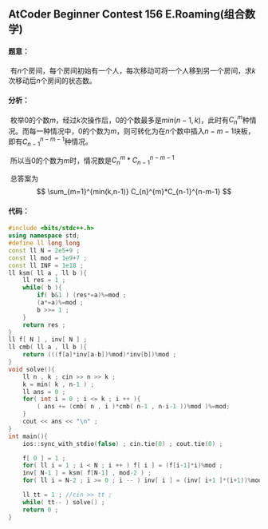 ## AtCoder Beginner Contest 156 E.Roaming(组合数学)

#### 题意：

​	有$n$个房间，每个房间初始有一个人，每次移动可将一个人移到另一个房间，求$k$次移动后$n$个房间的状态数。

#### 分析：

​	枚举$0$的个数$m$，经过$k$次操作后，$0$的个数最多是$min(n-1,k)$，此时有$C_{n}^{m}$种情况。而每一种情况中，$0$的个数为$m$，则可转化为在$n$个数中插入$n-m-1$块板，即有$C_{n-1}^{n-m-1}$种情况。

​	所以当$0$的个数为$m$时，情况数是$C_{n}^{m}*C_{n-1}^{n-m-1}$

​	总答案为
$$
\sum_{m=1}^{min(k,n-1)} C_{n}^{m}*C_{n-1}^{n-m-1}
$$

#### 代码：

```c++
#include <bits/stdc++.h>
using namespace std;
#define ll long long
const ll N = 2e5+9 ;
const ll mod = 1e9+7 ;
const ll INF = 1e18 ;
ll ksm( ll a , ll b ){
    ll res = 1 ;
    while( b ){
        if( b&1 ) (res*=a)%=mod ;
        (a*=a)%=mod ;
        b >>= 1 ;
    }
    return res ;
}
ll f[ N ] , inv[ N ] ;
ll cmb( ll a , ll b ){
    return (((f[a]*inv[a-b])%mod)*inv[b])%mod ;
}
void solve(){
    ll n , k ; cin >> n >> k ;
    k = min( k , n-1 ) ;
    ll ans = 0 ;
    for( int i = 0 ; i <= k ; i ++ ){
        ( ans += (cmb( n , i )*cmb( n-1 , n-i-1 ))%mod )%=mod;
    }
    cout << ans << "\n" ;
}
int main(){
    ios::sync_with_stdio(false) ; cin.tie(0) ; cout.tie(0) ;

    f[ 0 ] = 1 ;
    for( ll i = 1 ; i < N ; i ++ ) f[ i ] = (f[i-1]*i)%mod ;
    inv[ N-1 ] = ksm( f[N-1] , mod-2 ) ;
    for( ll i = N-2 ; i >= 0 ; i -- ) inv[ i ] = (inv[ i+1 ]*(i+1))%mod ;

    ll tt = 1 ; //cin >> tt ;
    while( tt-- ) solve() ;
    return 0 ;
}
```

